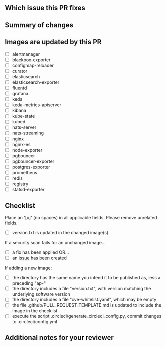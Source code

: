 <!--
Thank you for contributing to astronomer/ap-vendor!

When you push to any branch, CI will run:
- build all images
- security scan all images

When your change is merged to main:
- build all images
- security scan all images
- any images where the version is not published to Dockerhub, then publish
-->

## Which issue this PR fixes

<!-- if applicable, otherwise just delete the header -->

## Summary of changes

<!-- required -->

## Images are updated by this PR

<!-- required -->

- [ ] alertmanager
- [ ] blackbox-exporter
- [ ] configmap-reloader
- [ ] curator
- [ ] elasticsearch
- [ ] elasticsearch-exporter
- [ ] fluentd
- [ ] grafana
- [ ] keda
- [ ] keda-metrics-apiserver
- [ ] kibana
- [ ] kube-state
- [ ] kubed
- [ ] nats-server
- [ ] nats-streaming
- [ ] nginx
- [ ] nginx-es
- [ ] node-exporter
- [ ] pgbouncer
- [ ] pgbouncer-exporter
- [ ] postgres-exporter
- [ ] prometheus
- [ ] redis
- [ ] registry
- [ ] statsd-exporter

## Checklist

<!-- required -->

Place an '[x]' (no spaces) in all applicable fields. Please remove unrelated fields.

- [ ] version.txt is updated in the changed image(s)

If a security scan fails for an unchanged image...

- [ ] a fix has been applied OR...
- [ ] an [issue](<!-- link to the issue -->) has been created

<!--
Please give it a shot to fix any security issue, even if unrelated to your change.
-->

If adding a new image:

- [ ] the directory has the same name you intend it to be published as, less a preceding "ap-"
- [ ] the directory includes a file "version.txt", with version matching the underlying software version
- [ ] the directory includes a file "cve-whitelist.yaml", which may be empty
- [ ] the file .github/PULL_REQUEST_TEMPLATE.md is updated to include the image in the checklist
- [ ] execute the script .circleci/generate_circleci_config.py, commit changes to .circleci/config.yml

## Additional notes for your reviewer
